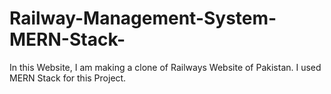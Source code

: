 # Railway-Management-System-MERN-Stack-
In this Website, I am making a clone of Railways Website of Pakistan. I used MERN Stack for this Project.
